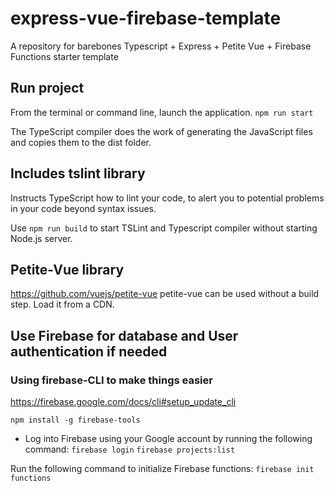 # express-vue-firebase-template
A repository for barebones Typescript + Express + Petite Vue + Firebase Functions starter template

## Run project
From the terminal or command line, launch the application.
``npm run start`` 

The TypeScript compiler does the work of generating the JavaScript files and copies them to the dist folder. 

## Includes tslint library 
Instructs TypeScript how to lint your code, to alert you to potential problems in your code beyond syntax issues.

Use ``npm run build`` to start TSLint and Typescript compiler without starting Node.js server.


## Petite-Vue library
https://github.com/vuejs/petite-vue
petite-vue can be used without a build step. Load it from a CDN.

## Use Firebase for database and User authentication if needed
### Using firebase-CLI to make things easier

https://firebase.google.com/docs/cli#setup_update_cli

``npm install -g firebase-tools``
- Log into Firebase using your Google account by running the following command:
``firebase login``
``firebase projects:list``

Run the following command to initialize Firebase functions:
``firebase init functions``



